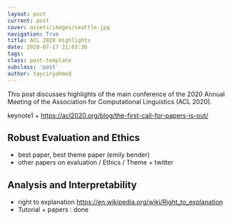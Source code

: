 ```yaml
---
layout: post
current: post
cover: assets/images/seattle.jpg
navigation: True
title: ACL 2020 Highlights
date: 2020-07-17 21:03:36
tags:
class: post-template
subclass: 'post'
author: tayciryahmed
---
```



This post discusses highlights of the main conference of the 2020 Annual Meeting of the Association for Computational Linguistics (ACL 2020).

keynote1 + https://acl2020.org/blog/the-first-call-for-papers-is-out/

## Robust Evaluation and Ethics

* best paper, best theme paper (emily bender)
* other papers on evaluation / Ethics / Theme + twitter 

## Analysis and Interpretability

* right to explanation https://en.wikipedia.org/wiki/Right_to_explanation
* Tutorial + papers : done 

